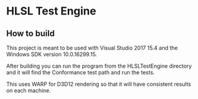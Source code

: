 # HLSL Test Engine

## How to build

This project is meant to be used with Visual Studio 2017 15.4 and the Windows SDK version 10.0.16299.15.

After building you can run the program from the HLSLTestEngine directory and it will find the Conformance test path and run the tests.

This uses WARP for D3D12 rendering so that it will have consistent results on each machine.
